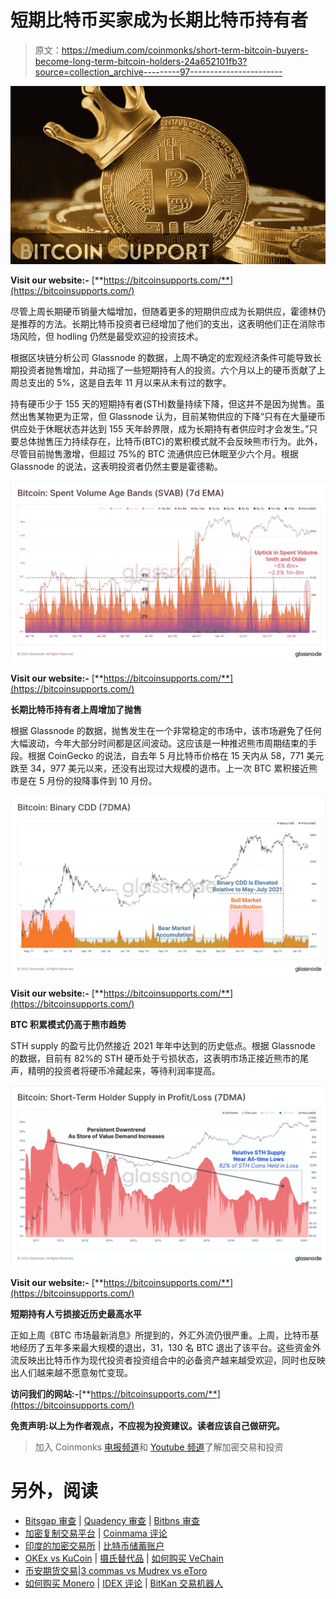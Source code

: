# 短期比特币买家成为长期比特币持有者

> 原文：<https://medium.com/coinmonks/short-term-bitcoin-buyers-become-long-term-bitcoin-holders-24a652101fb3?source=collection_archive---------97----------------------->

![](img/8fb9cfc9ac0a8c0b59fbf2430ed2a313.png)

**Visit our website:-** [**https://bitcoinsupports.com/**](https://bitcoinsupports.com/)

尽管上周长期硬币销量大幅增加，但随着更多的短期供应成为长期供应，霍德林仍是推荐的方法。长期比特币投资者已经增加了他们的支出，这表明他们正在消除市场风险，但 hodling 仍然是最受欢迎的投资技术。

根据区块链分析公司 Glassnode 的数据，上周不确定的宏观经济条件可能导致长期投资者抛售增加，并动摇了一些短期持有人的投资。六个月以上的硬币贡献了上周总支出的 5%，这是自去年 11 月以来从未有过的数字。

持有硬币少于 155 天的短期持有者(STH)数量持续下降，但这并不是因为抛售。虽然出售某物更为正常，但 Glassnode 认为，目前某物供应的下降“只有在大量硬币供应处于休眠状态并达到 155 天年龄界限，成为长期持有者供应时才会发生。”只要总体抛售压力持续存在，比特币(BTC)的累积模式就不会反映熊市行为。此外，尽管目前抛售激增，但超过 75%的 BTC 流通供应已休眠至少六个月。根据 Glassnode 的说法，这表明投资者仍然主要是霍德勒。

![](img/018d8235d99d4b552bb9f5c6c4990339.png)

**Visit our website:-** [**https://bitcoinsupports.com/**](https://bitcoinsupports.com/)

**长期比特币持有者上周增加了抛售**

根据 Glassnode 的数据，抛售发生在一个非常稳定的市场中，该市场避免了任何大幅波动，今年大部分时间都是区间波动。这应该是一种推迟熊市周期结束的手段。根据 CoinGecko 的说法，自去年 5 月比特币价格在 15 天内从 58，771 美元跌至 34，977 美元以来，还没有出现过大规模的退市。上一次 BTC 累积接近熊市是在 5 月份的投降事件到 10 月份。

![](img/b2d694bbe6ed510a3055e19ed268d44a.png)

**Visit our website:-** [**https://bitcoinsupports.com/**](https://bitcoinsupports.com/)

**BTC 积累模式仍高于熊市趋势**

STH supply 的盈亏比仍然接近 2021 年年中达到的历史低点。根据 Glassnode 的数据，目前有 82%的 STH 硬币处于亏损状态，这表明市场正接近熊市的尾声，精明的投资者将硬币冷藏起来，等待利润率提高。

![](img/f8b4edd17ba8b97b00435cfb4274c6a4.png)

**Visit our website:-** [**https://bitcoinsupports.com/**](https://bitcoinsupports.com/)

**短期持有人亏损接近历史最高水平**

正如上周《BTC 市场最新消息》所提到的，外汇外流仍很严重。上周，比特币基地经历了五年多来最大规模的退出，31，130 名 BTC 退出了该平台。这些资金外流反映出比特币作为现代投资者投资组合中的必备资产越来越受欢迎，同时也反映出人们越来越不愿意匆忙变现。

**访问我们的网站:-**[**https://bitcoinsupports.com/**](https://bitcoinsupports.com/)

**免责声明:以上为作者观点，不应视为投资建议。读者应该自己做研究。**

> 加入 Coinmonks [电报频道](https://t.me/coincodecap)和 [Youtube 频道](https://www.youtube.com/c/coinmonks/videos)了解加密交易和投资

# 另外，阅读

*   [Bitsgap 审查](/coinmonks/bitsgap-review-a-crypto-trading-bot-that-makes-easy-money-a5d88a336df2) | [Quadency 审查](/coinmonks/quadency-review-a-crypto-trading-automation-platform-3068eaa374e1) | [Bitbns 审查](/coinmonks/bitbns-review-38256a07e161)
*   [加密复制交易平台](/coinmonks/top-10-crypto-copy-trading-platforms-for-beginners-d0c37c7d698c) | [Coinmama 评论](/coinmonks/coinmama-review-ace5641bde6e)
*   [印度的加密交易所](/coinmonks/bitcoin-exchange-in-india-7f1fe79715c9) | [比特币储蓄账户](/coinmonks/bitcoin-savings-account-e65b13f92451)
*   [OKEx vs KuCoin](https://coincodecap.com/okex-kucoin) | [摄氏替代品](https://coincodecap.com/celsius-alternatives) | [如何购买 VeChain](https://coincodecap.com/buy-vechain)
*   [币安期货交易](https://coincodecap.com/binance-futures-trading)|[3 commas vs Mudrex vs eToro](https://coincodecap.com/mudrex-3commas-etoro)
*   [如何购买 Monero](https://coincodecap.com/buy-monero) | [IDEX 评论](https://coincodecap.com/idex-review) | [BitKan 交易机器人](https://coincodecap.com/bitkan-trading-bot)